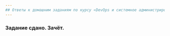 ```yaml
---
## Ответы к домашним заданиям по курсу «DevOps и системное администрирование» 
---
```

### Задание сдано. Зачёт.  



